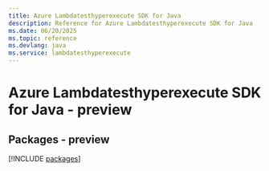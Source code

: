 ```yaml
---
title: Azure Lambdatesthyperexecute SDK for Java
description: Reference for Azure Lambdatesthyperexecute SDK for Java
ms.date: 06/20/2025
ms.topic: reference
ms.devlang: java
ms.service: lambdatesthyperexecute
---
```

# Azure Lambdatesthyperexecute SDK for Java - preview
## Packages - preview
[!INCLUDE [packages](lambdatesthyperexecute-index.md)]